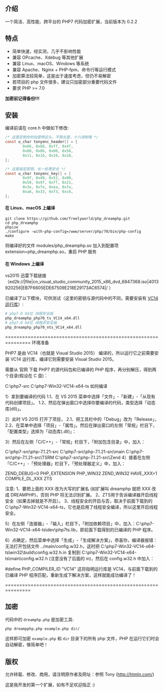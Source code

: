 ## 介绍

一个简洁、高性能、跨平台的 PHP7 代码加密扩展，当前版本为 0.2.2

## 特点

- 简单快速，经实测，几乎不影响性能
- 兼容 OPcache、Xdebug 等其他扩展
- 兼容 Linux、macOS、Windows 等系统
- 兼容 Apache、Nginx + PHP-fpm、命令行等运行模式
- 加密算法较简单，这是出于速度考虑，但仍不易解密
- 若项目的 php 文件很多，建议只加密部分重要代码文件
- 要求 PHP >= 7.0

**加密前记得备份!!!**

## 安装

编译前请在 core.h 中做如下修改:
```c
/* 这里定制你的加密特征头，不限长度，十六进制哦 */
const u_char tonyenc_header[] = {
        0x66, 0x88, 0xff, 0x4f,
        0x68, 0x86, 0x00, 0x56,
        0x11, 0x16, 0x16, 0x18,
};

/* 这里指定密钥，长一些更安全 */
const u_char tonyenc_key[] = {
        0x9f, 0x49, 0x52, 0x00,
        0x58, 0x9f, 0xff, 0x21,
        0x3e, 0xfe, 0xea, 0xfa,
        0xa6, 0x33, 0xf3, 0xc6,
};
```

#### 在 Linux、macOS 上编译
```
git clone https://github.com/freelyworld/php_dreamphp.git
cd php_dreamphp
phpize
./configure -with-php-config=/www/server/php/70/bin/php-config
make
```
将编译好的文件 modules/php_dreamphp.so 加入到配置项 extension=php_dreamphp.so，重启 PHP 服务

#### 在 Windows 上编译

vs2015 迅雷下载链接（ed2k://|file|cn_visual_studio_community_2015_x86_dvd_6847368.iso|4013920256|EB7F6605EDE67509E218E29173AC6574|/
）

已编译了以下模块，可供测试（这里的密钥与源代码中的不同，需要安装有 [VC14 运行库](https://www.microsoft.com/zh-CN/download/details.aspx?id=48145)）:
```bash
# php7.0 64位 线程安全版
php_dreamphp_php70_ts_VC14_x64.dll
# php7.0 64位 线程非安全版
php_dreamphp_php70_nts_VC14_x64.dll
```
===============================================================
环境准备

PHP7 是由 VC14（也就是 Visual Studio 2015） 编译的，所以运行它之前需要安装 VC14 运行库，编译它则需要安装 Visual Studio 2015。

需要从 官网 下载 PHP7 的源代码包和已编译的 PHP 程序，再分别解压，得到两个目录(假设在 C 盘)：

C:\php7-src
C:\php7-Win32-VC14-x64-ts
如何编译

1）拿到要编译的代码
  1.1、在 VS 2015 菜单中选择「文件」-「新建」-「从现有代码创建项目」。
  1.2、然后在弹出窗口中选择你要编译的代码，类型选择「动态库(dll)」。

2）此时 VS 2015 打开了项目，
  2.1、把工具栏中的「Debug」改为「Release」，
  2.2、在菜单中选择「项目」-「属性」。然后在弹出窗口的左侧「常规」栏目下，「配置类型」选择为「动态库(.dll)」：


3）然后在左侧「C/C++」-「常规」栏目下，「附加包含目录」中，加入：

C:\php7-src\php-7.1.21-src
C:\php7-src\php-7.1.21-src\main
C:\php7-src\php-7.1.21-src\TSRM
C:\php7-src\php-7.1.21-src\Zend
4）接着在左侧「C/C++」-「预处理器」栏目下，「预处理器定义」中，加入：

ZEND_DEBUG=0
PHP_EXTENSION
PHP_WIN32
ZEND_WIN32
HAVE_XXX=1
COMPILE_DL_XXX
ZTS

注意:
  1、要把上面的 XXX 改为大写的扩展名 (如扩展叫 dreamphp 就把 XXX 改成 DREAMPHP)，否则 PHP 将无法识别扩展。
  2、ZTS用于告诉编译器开启线程安全（如果去掉就是不开启）。
  3、线程安全的开启与否，取决于前面下载到的 C:\php7-Win32-VC14-x64-ts，它也是启用了线程安全编译，所以这里开启线程安全。

5）在左侧「连接器」-「输入」栏目下，「附加依赖项目」中，加入：C:\php7-Win32-VC14-x64-ts\dev\php7ts.lib，即前面下载得到的已编译的 PHP 程序。

6）点确定，然后菜单中选择「生成」-「生成解决方案」，恭喜你，编译器报错：无法打开包括文件 ../main/config.w32.h，这时把 C:\php7-Win32-VC14-x64-ts\win32\build\config.w32.h.in 复制到 C:\php7-Win32-VC14-x64-ts\main\config.w32.h (注意没有了后面的 in)，然后在 config.w32.h 中加入：

#define PHP_COMPILER_ID "VC14"
这将指明运行库是 VC14，与前面下载到的已编译 PHP 程序匹配，重新生成下解决方案，这样就能成功编译了！

===============================================================

## 加密

代码中的 `dreamphp.php` 是加密工具:
```bash
php dreampphp.php example.php dir/
```
这样即可加密 `example.php` 和 `dir` 目录下的所有 php 文件，PHP 在运行它们时会自动解密，够简单吧！

## 版权

允许转载、修改、商用，请注明原作者及网址：参照 Tony (http://htmln.com/)

这是我开发的第一个扩展，如有不足欢迎指正 :)
